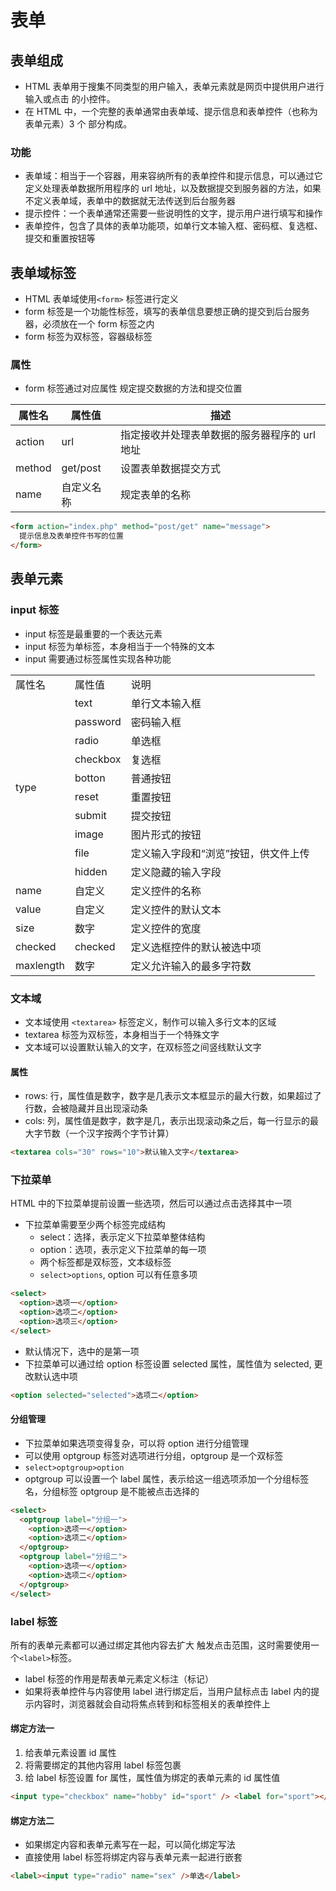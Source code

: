 # 表单

## 表单组成

- HTML 表单用于搜集不同类型的用户输入，表单元素就是网页中提供用户进行输入或点击 的小控件。
- 在 HTML 中，一个完整的表单通常由表单域、提示信息和表单控件（也称为表单元素）3 个 部分构成。

### 功能

- 表单域：相当于一个容器，用来容纳所有的表单控件和提示信息，可以通过它定义处理表单数据所用程序的 url 地址，以及数据提交到服务器的方法，如果不定义表单域，表单中的数据就无法传送到后台服务器
- 提示控件：一个表单通常还需要一些说明性的文字，提示用户进行填写和操作
- 表单控件，包含了具体的表单功能项，如单行文本输入框、密码框、复选框、提交和重置按钮等

## 表单域标签

- HTML 表单域使用`<form>` 标签进行定义
- form 标签是一个功能性标签，填写的表单信息要想正确的提交到后台服务器，必须放在一个 form 标签之内
- form 标签为双标签，容器级标签

### 属性

- form 标签通过对应属性 规定提交数据的方法和提交位置

| 属性名 | 属性值     | 描述                                          |
| ------ | ---------- | --------------------------------------------- |
| action | url        | 指定接收并处理表单数据的服务器程序的 url 地址 |
| method | get/post   | 设置表单数据提交方式                          |
| name   | 自定义名称 | 规定表单的名称                                |

```html
<form action="index.php" method="post/get" name="message">
  提示信息及表单控件书写的位置
</form>
```

## 表单元素

### input 标签

- input 标签是最重要的一个表达元素
- input 标签为单标签，本身相当于一个特殊的文本
- input 需要通过标签属性实现各种功能

<table>
  <tr><td>属性名</td><td>属性值</td><td>说明</td></tr>
  <tr><td rowspan='10'>type</td><td>text</td><td>单行文本输入框</td></tr>
  <tr><td>password</td><td>密码输入框</td></tr>
  <tr><td>radio</td><td>单选框</td></tr>
  <tr><td>checkbox</td><td>复选框</td></tr>
  <tr><td>botton</td><td>普通按钮</td></tr>
  <tr><td>reset</td><td>重置按钮</td></tr>
  <tr><td>submit</td><td>提交按钮</td></tr>
  <tr><td>image</td><td>图片形式的按钮</td></tr>
  <tr><td>file</td><td>定义输入字段和“浏览”按钮，供文件上传</td></tr>
  <tr><td>hidden</td><td>定义隐藏的输入字段</td></tr>
  <tr><td>name</td><td>自定义</td><td>定义控件的名称</td>
  <tr><td>value</td><td>自定义</td><td>定义控件的默认文本</td>
  <tr><td>size</td><td>数字</td><td>定义控件的宽度</td>
  <tr><td>checked</td><td>checked</td><td>定义选框控件的默认被选中项</td>
  <tr><td>maxlength</td><td>数字</td><td>定义允许输入的最多字符数</td>
</table>

### 文本域

- 文本域使用 `<textarea>` 标签定义，制作可以输入多行文本的区域
- textarea 标签为双标签，本身相当于一个特殊文字
- 文本域可以设置默认输入的文字，在双标签之间竖线默认文字

#### 属性

- rows: 行，属性值是数字，数字是几表示文本框显示的最大行数，如果超过了行数，会被隐藏并且出现滚动条
- cols: 列，属性值是数字，数字是几，表示出现滚动条之后，每一行显示的最大字节数（一个汉字按两个字节计算）

```html
<textarea cols="30" rows="10">默认输入文字</textarea>
```

### 下拉菜单

HTML 中的下拉菜单提前设置一些选项，然后可以通过点击选择其中一项

- 下拉菜单需要至少两个标签完成结构
  - select：选择，表示定义下拉菜单整体结构
  - option：选项，表示定义下拉菜单的每一项
  - 两个标签都是双标签，文本级标签
  - `select>options`, option 可以有任意多项

```html
<select>
  <option>选项一</option>
  <option>选项二</option>
  <option>选项三</option>
</select>
```

- 默认情况下，选中的是第一项
- 下拉菜单可以通过给 option 标签设置 selected 属性，属性值为 selected, 更改默认选中项

```html
<option selected="selected">选项二</option>
```

#### 分组管理

- 下拉菜单如果选项变得复杂，可以将 option 进行分组管理
- 可以使用 optgroup 标签对选项进行分组，optgroup 是一个双标签
- `select>optgroup>option`
- optgroup 可以设置一个 label 属性，表示给这一组选项添加一个分组标签名，分组标签 optgroup 是不能被点击选择的

```html
<select>
  <optgroup label="分组一">
    <option>选项一</option>
    <option>选项二</option>
  </optgroup>
  <optgroup label="分组二">
    <option>选项一</option>
    <option>选项二</option>
  </optgroup>
</select>
```

### label 标签

所有的表单元素都可以通过绑定其他内容去扩大 触发点击范围，这时需要使用一个`<label>`标签。

- label 标签的作用是帮表单元素定义标注（标记）
- 如果将表单控件与内容使用 label 进行绑定后，当用户鼠标点击 label 内的提示内容时，浏览器就会自动将焦点转到和标签相关的表单控件上

#### 绑定方法一

1. 给表单元素设置 id 属性
2. 将需要绑定的其他内容用 label 标签包裹
3. 给 label 标签设置 for 属性，属性值为绑定的表单元素的 id 属性值

```html
<input type="checkbox" name="hobby" id="sport" /> <label for="sport"></label>
```

#### 绑定方法二

- 如果绑定内容和表单元素写在一起，可以简化绑定写法
- 直接使用 label 标签将绑定内容与表单元素一起进行嵌套

```html
<label><input type="radio" name="sex" />单选</label>
```
